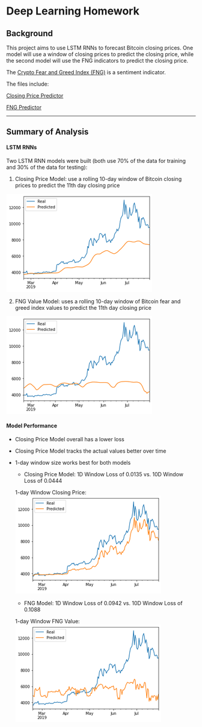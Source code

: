 # Deep Learning Homework

## Background

This project aims to use LSTM RNNs to forecast Bitcoin closing prices. One model will use a window of closing prices to predict the closing price, while the second model will use the FNG indicators to predict the closing price.

The [Crypto Fear and Greed Index (FNG)](https://alternative.me/crypto/fear-and-greed-index/) is a sentiment indicator.

The files include:

[Closing Price Predictor](lstm_closing_predictor.ipynb)

[FNG Predictor](lstm_fng_predictor.ipynb)

- - -

## Summary of Analysis

#### LSTM RNNs

Two LSTM RNN models were built (both use 70% of the data for training and 30% of the data for testing):

1. Closing Price Model: use a rolling 10-day window of Bitcoin closing prices to predict the 11th day closing price

![Closing Price](images/10D_closing.png)

2. FNG Value Model: uses a rolling 10-day window of Bitcoin fear and greed index values to predict the 11th day closing price

![FNG Value](images/10D_FNG.png)

#### Model Performance

- Closing Price Model overall has a lower loss

- Closing Price Model tracks the actual values better over time

- 1-day window size works best for both models
    - Closing Price Model: 1D Window Loss of 0.0135 vs. 10D Window Loss of 0.0444
    
    1-day Window Closing Price:
    ![1D Closing Price](images/1D_closing.png)
    
    - FNG Model: 1D Window Loss of 0.0942 vs. 10D Window Loss of 0.1088
    
    1-day Window FNG Value:
    ![1D FNG](images/1D_FNG.png)